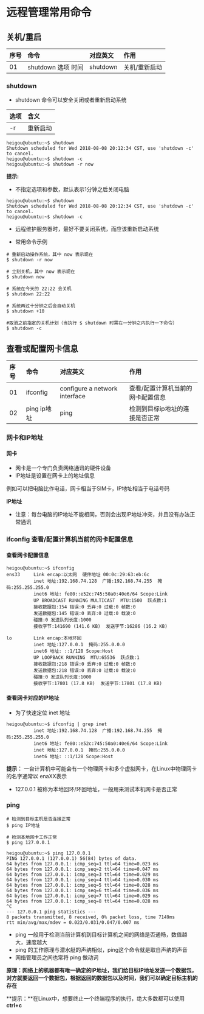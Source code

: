 # 远程管理常用命令

## 关机/重启

|序号|命令|对应英文|作用|
|:---|:---|:---|:---|
|01   |shutdown 选项 时间   |shutdown   | 关机/重新启动   |

### shutdown
+ shutdown 命令可以安全关闭或者重新启动系统

|选项|含义|
|:---|:---|
|-r   |重新启动   |
```
heigou@ubuntu:~$ shutdown
Shutdown scheduled for Wed 2018-08-08 20:12:34 CST, use 'shutdown -c' to cancel.
heigou@ubuntu:~$ shutdown -c
heigou@ubuntu:~$ shutdown -r now
```

**提示:**
+ 不指定选项和参数，默认表示1分钟之后关闭电脑

```
heigou@ubuntu:~$ shutdown
Shutdown scheduled for Wed 2018-08-08 20:12:34 CST, use 'shutdown -c' to cancel.
heigou@ubuntu:~$ shutdown -c
```
+ 远程维护服务器时，最好不要关闭系统，而应该重新启动系统

+ 常用命令示例

```
# 重新启动操作系统，其中 now 表示现在
$ shutdown -r now

# 立刻关机，其中 now 表示现在
$ shutdown now

# 系统在今天的 22:22 会关机
$ shutdown 22:22

# 系统再过十分钟之后会自动关机
$ shutdown +10

#取消之前指定的关机计划（当执行 $ shutdown 时需在一分钟之内执行一下命令）
$ shutdown -c
```

## 查看或配置网卡信息

|序号|命令|对应英文|作用|
|:---|:---|:---|:---|
|01   |ifconfig   |configure a network interface   |查看/配置计算机当前的网卡配置信息   |
|02   |ping ip地址   |ping   |检测到目标ip地址的连接是否正常   |
### 网卡和IP地址
#### 网卡
+ 网卡是一个专门负责网络通讯的硬件设备
+ IP地址是设置在网卡上的地址信息

例如可以把电脑比作电话，网卡相当于SIM卡，IP地址相当于电话号码

**IP地址**
+ 注意：每台电脑的IP地址不能相同，否则会出现IP地址冲突，并且没有办法正常通讯

### ifconfig 查看/配置计算机当前的网卡配置信息
#### 查看网卡配置信息

```
heigou@ubuntu:~$ ifconfig
ens33     Link encap:以太网  硬件地址 00:0c:29:63:eb:6c  
          inet 地址:192.168.74.128  广播:192.168.74.255  掩码:255.255.255.0
          inet6 地址: fe80::e52c:745:50a0:40e6/64 Scope:Link
          UP BROADCAST RUNNING MULTICAST  MTU:1500  跃点数:1
          接收数据包:154 错误:0 丢弃:0 过载:0 帧数:0
          发送数据包:145 错误:0 丢弃:0 过载:0 载波:0
          碰撞:0 发送队列长度:1000
          接收字节:141690 (141.6 KB)  发送字节:16286 (16.2 KB)

lo        Link encap:本地环回  
          inet 地址:127.0.0.1  掩码:255.0.0.0
          inet6 地址: ::1/128 Scope:Host
          UP LOOPBACK RUNNING  MTU:65536  跃点数:1
          接收数据包:218 错误:0 丢弃:0 过载:0 帧数:0
          发送数据包:218 错误:0 丢弃:0 过载:0 载波:0
          碰撞:0 发送队列长度:1000
          接收字节:17801 (17.8 KB)  发送字节:17801 (17.8 KB)
```
#### 查看网卡对应的IP地址
+ 为了快速定位 inet 地址

```
heigou@ubuntu:~$ ifconfig | grep inet
          inet 地址:192.168.74.128  广播:192.168.74.255  掩码:255.255.255.0
          inet6 地址: fe80::e52c:745:50a0:40e6/64 Scope:Link
          inet 地址:127.0.0.1  掩码:255.0.0.0
          inet6 地址: ::1/128 Scope:Host
```
**提示：** 一台计算机中可能会有一个物理网卡和多个虚拟网卡，在Linux中物理网卡的名字通常以 enaXX表示

+ 127.0.0.1 被称为本地回环/环回地址，一般用来测试本机网卡是否正常

### ping

```
# 检测到目标主机是否连接正常
$ ping IP地址

# 检测本地网卡工作正常
$ ping 127.0.0.1

heigou@ubuntu:~$ ping 127.0.0.1
PING 127.0.0.1 (127.0.0.1) 56(84) bytes of data.
64 bytes from 127.0.0.1: icmp_seq=1 ttl=64 time=0.023 ms
64 bytes from 127.0.0.1: icmp_seq=2 ttl=64 time=0.047 ms
64 bytes from 127.0.0.1: icmp_seq=3 ttl=64 time=0.029 ms
64 bytes from 127.0.0.1: icmp_seq=4 ttl=64 time=0.030 ms
64 bytes from 127.0.0.1: icmp_seq=5 ttl=64 time=0.028 ms
64 bytes from 127.0.0.1: icmp_seq=6 ttl=64 time=0.036 ms
64 bytes from 127.0.0.1: icmp_seq=7 ttl=64 time=0.029 ms
64 bytes from 127.0.0.1: icmp_seq=8 ttl=64 time=0.028 ms
^C
--- 127.0.0.1 ping statistics ---
8 packets transmitted, 8 received, 0% packet loss, time 7149ms
rtt min/avg/max/mdev = 0.023/0.031/0.047/0.007 ms
```

+ ping 一般用于检测当前计算机到目标计算机之间的网络是否通畅，数值越大，速度越大
+ ping 的工作原理与潜水艇的声纳相似，ping这个命令就是取自声纳的声音
+ 网络管理员之间也常将 ping 做动词

**原理：网络上的机器都有唯一确定的IP地址，我们给目标IP地址发送一个数据包，对方就要返回一个数据包，根据返回的数据包以及时间，我们可以确定目标主机的存在**

**提示：**在Linux中，想要终止一个终端程序的执行，绝大多数都可以使用
**ctrl+c**
